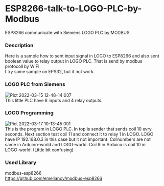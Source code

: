 # ESP8266-talk-to-LOGO-PLC-by-Modbus
ESP8266 communicate with Siemens LOGO PLC by MODBUS 
  
 ### Description  
 Here is a sample how to sent input signal in LOGO to ESP8266 and also sent boolean value to relay output in LOGO PLC. That is send by modbus protocoll by WIFI.  
  I try same sample on EPS32, but it not work.
  
  ### LOGO PLC from Siemens  
  ![Pict 2022-03-15 12-48-14 007](https://user-images.githubusercontent.com/33222123/158779894-762ebea4-df29-4cb7-b21e-b003c357471c.jpg)  
This little PLC have 8 inputs and 4 relay outputs.  
    
### LOGO Programming  
![Pict 2022-03-17 10-13-45 001](https://user-images.githubusercontent.com/33222123/158780216-3f94da20-7d3e-4242-a830-c63c51adb4f1.jpg)  
This is the program in LOGO PLC. In top is sender that sends coil 10 evry seconds. Next section test coil 11 and connect it to relay 1 in LOGO.
LOGO have IP 192.168.0.3 in this case but it not important. Coilnumbers are not same in Arduino-world and LOGO-world. Coil 9 in Arduino is coil 10 in LOGO-world. (Little bit confusing)  


### Used Library  


modbus-esp8266  
https://github.com/emelianov/modbus-esp8266  
